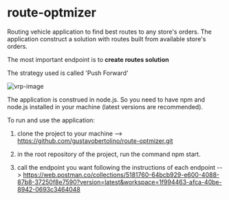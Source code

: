 # route-optmizer
Routing vehicle application to find best routes to any store's orders. The application construct a solution with routes built from available store's orders. 

The most important endpoint is to **create routes solution**

The strategy used is called 'Push Forward'

![vrp-image](/vehichle-routing-problem-image.png)

The application is construed in node.js. So you need to have npm and node.js installed in your machine (latest versions are recommended).

To run and use the application:

1. clone the project to your machine --> https://github.com/gustavobertolino/route-optmizer.git

2. in the root repository of the project, run the command npm start.

3. call the endpoint you want following the instructions of each endpoint --> https://web.postman.co/collections/5181760-64bcb929-e600-4088-87b8-37250f8e7590?version=latest&workspace=1f994463-afca-40be-8942-0693c3464048


